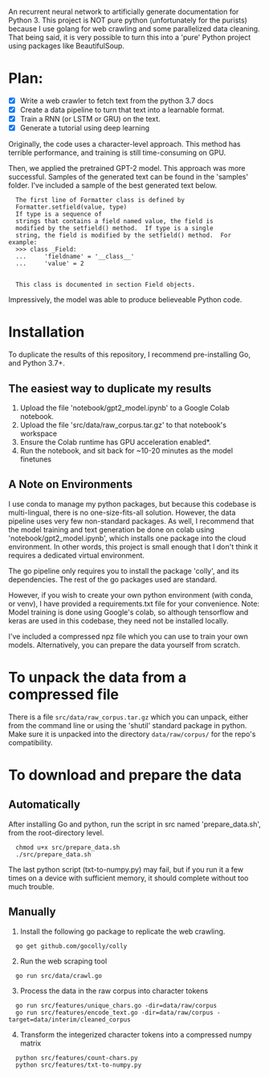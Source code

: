 An recurrent neural network to artificially generate documentation for Python 3.
This project is NOT pure python (unfortunately for the purists) because I use golang
for web crawling and some parallelized data cleaning. That being said, it is
very possible to turn this into a 'pure' Python project using packages like BeautifulSoup.

# Plan:
- [x] Write a web crawler to fetch text from the python 3.7 docs
- [x] Create a data pipeline to turn that text into a learnable format.
- [x] Train a RNN (or LSTM or GRU) on the text.
- [x] Generate a tutorial using deep learning

Originally, the code uses a character-level approach. This method has terrible
performance, and training is still time-consuming on GPU.

Then, we applied the pretrained GPT-2 model. This approach was more successful.
Samples of the generated text can be found in the 'samples' folder. I've included
a sample of the best generated text below.
```
  The first line of Formatter class is defined by
  Formatter.setfield(value, type)
  If type is a sequence of
  strings that contains a field named value, the field is
  modified by the setfield() method.  If type is a single
  string, the field is modified by the setfield() method.  For example:
  >>> class _Field:
  ...     'fieldname' = '__class__'
  ...     'value' = 2


  This class is documented in section Field objects.
```
Impressively, the model was able to produce believeable Python code.

# Installation
To duplicate the results of this repository, I recommend pre-installing Go,
and Python 3.7+.

## The easiest way to duplicate my results
1. Upload the file 'notebook/gpt2_model.ipynb' to a Google Colab notebook.
2. Upload the file 'src/data/raw_corpus.tar.gz' to that notebook's workspace
3. Ensure the Colab runtime has GPU acceleration enabled*.
4. Run the notebook, and sit back for ~10-20 minutes as the model finetunes

## A Note on Environments
I use conda to manage my python packages, but because this
codebase is multi-lingual, there is no one-size-fits-all solution. However, the
data pipeline uses very few non-standard packages. As well, I recommend that the model training
and text generation be done on colab using 'notebook/gpt2_model.ipynb', which installs
one package into the cloud environment. In other words, this project is small enough
that I don't think it requires a dedicated virtual environment.

The go pipeline only requires you to install the package 'colly',
and its dependencies. The rest of the go packages used are standard.

However, if you wish to create your own python environment (with conda, or venv),
I have provided a requirements.txt file for your convenience.
Note: Model training is done using Google's colab, so although tensorflow and keras
are used in this codebase, they need not be installed locally.

I've included a compressed npz file which you can use to train your own models.
Alternatively, you can prepare the data yourself from scratch.

# To unpack the data from a compressed file

There is a file `src/data/raw_corpus.tar.gz` which you can unpack, either from
the command line or using the 'shutil' standard package in python. Make sure it
is unpacked into the directory `data/raw/corpus/` for the repo's compatibility.

# To download and prepare the data
## Automatically
After installing Go and python, run the script in src named 'prepare_data.sh',
from the root-directory level.
```
  chmod u+x src/prepare_data.sh
  ./src/prepare_data.sh
```
The last python script (txt-to-numpy.py) may fail, but if you run it a few times
on a device with sufficient memory, it should complete without too much trouble.

## Manually
1. Install the following go package to replicate the web crawling.
```
  go get github.com/gocolly/colly
```
2. Run the web scraping tool
```
  go run src/data/crawl.go
```
3. Process the data in the raw corpus into character tokens
```
  go run src/features/unique_chars.go -dir=data/raw/corpus
  go run src/features/encode_text.go -dir=data/raw/corpus -target=data/interim/cleaned_corpus
```
4. Transform the integerized character tokens into a compressed numpy matrix
```
  python src/features/count-chars.py
  python src/features/txt-to-numpy.py
```

